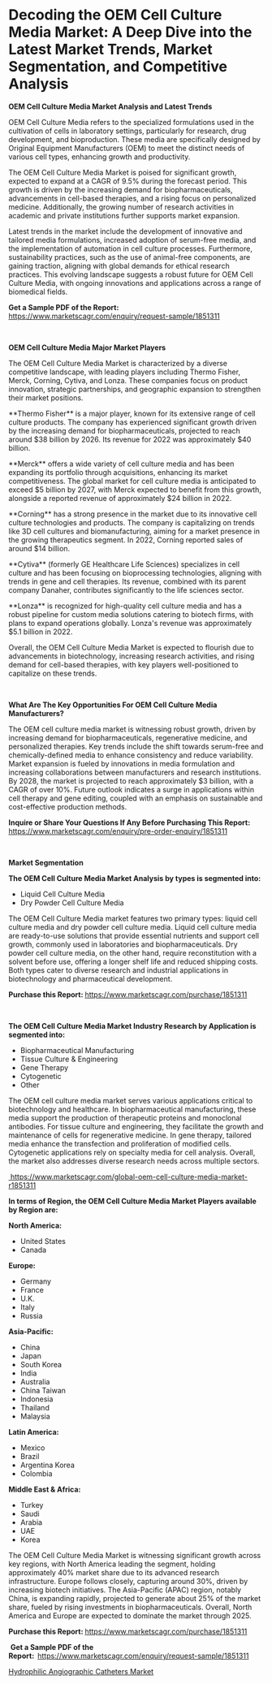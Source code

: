 <p><h1>Decoding the OEM Cell Culture Media Market: A Deep Dive into the Latest Market Trends, Market Segmentation, and Competitive Analysis</h1></p><p><strong>OEM Cell Culture Media Market Analysis and Latest Trends</strong></p>
<p><p>OEM Cell Culture Media refers to the specialized formulations used in the cultivation of cells in laboratory settings, particularly for research, drug development, and bioproduction. These media are specifically designed by Original Equipment Manufacturers (OEM) to meet the distinct needs of various cell types, enhancing growth and productivity.</p><p>The OEM Cell Culture Media Market is poised for significant growth, expected to expand at a CAGR of 9.5% during the forecast period. This growth is driven by the increasing demand for biopharmaceuticals, advancements in cell-based therapies, and a rising focus on personalized medicine. Additionally, the growing number of research activities in academic and private institutions further supports market expansion.</p><p>Latest trends in the market include the development of innovative and tailored media formulations, increased adoption of serum-free media, and the implementation of automation in cell culture processes. Furthermore, sustainability practices, such as the use of animal-free components, are gaining traction, aligning with global demands for ethical research practices. This evolving landscape suggests a robust future for OEM Cell Culture Media, with ongoing innovations and applications across a range of biomedical fields.</p></p>
<p><strong>Get a Sample PDF of the Report:&nbsp;</strong> <a href="https://www.marketscagr.com/enquiry/request-sample/1851311?utm_campaign=2480&utm_medium=2&utm_source=Github&utm_content=ia&utm_term=26032025&utm_id=oem-cell-culture-media">https://www.marketscagr.com/enquiry/request-sample/1851311</a></p>
<p>&nbsp;</p>
<p><strong>OEM Cell Culture Media Major Market Players</strong></p>
<p><p>The OEM Cell Culture Media Market is characterized by a diverse competitive landscape, with leading players including Thermo Fisher, Merck, Corning, Cytiva, and Lonza. These companies focus on product innovation, strategic partnerships, and geographic expansion to strengthen their market positions.</p><p>**Thermo Fisher** is a major player, known for its extensive range of cell culture products. The company has experienced significant growth driven by the increasing demand for biopharmaceuticals, projected to reach around $38 billion by 2026. Its revenue for 2022 was approximately $40 billion.</p><p>**Merck** offers a wide variety of cell culture media and has been expanding its portfolio through acquisitions, enhancing its market competitiveness. The global market for cell culture media is anticipated to exceed $5 billion by 2027, with Merck expected to benefit from this growth, alongside a reported revenue of approximately $24 billion in 2022.</p><p>**Corning** has a strong presence in the market due to its innovative cell culture technologies and products. The company is capitalizing on trends like 3D cell cultures and biomanufacturing, aiming for a market presence in the growing therapeutics segment. In 2022, Corning reported sales of around $14 billion.</p><p>**Cytiva** (formerly GE Healthcare Life Sciences) specializes in cell culture and has been focusing on bioprocessing technologies, aligning with trends in gene and cell therapies. Its revenue, combined with its parent company Danaher, contributes significantly to the life sciences sector.</p><p>**Lonza** is recognized for high-quality cell culture media and has a robust pipeline for custom media solutions catering to biotech firms, with plans to expand operations globally. Lonza's revenue was approximately $5.1 billion in 2022.</p><p>Overall, the OEM Cell Culture Media Market is expected to flourish due to advancements in biotechnology, increasing research activities, and rising demand for cell-based therapies, with key players well-positioned to capitalize on these trends.</p></p>
<p>&nbsp;</p>
<p><strong>What Are The Key Opportunities For OEM Cell Culture Media Manufacturers?</strong></p>
<p><p>The OEM cell culture media market is witnessing robust growth, driven by increasing demand for biopharmaceuticals, regenerative medicine, and personalized therapies. Key trends include the shift towards serum-free and chemically-defined media to enhance consistency and reduce variability. Market expansion is fueled by innovations in media formulation and increasing collaborations between manufacturers and research institutions. By 2028, the market is projected to reach approximately $3 billion, with a CAGR of over 10%. Future outlook indicates a surge in applications within cell therapy and gene editing, coupled with an emphasis on sustainable and cost-effective production methods.</p></p>
<p><strong>Inquire or Share Your Questions If Any Before Purchasing This Report:</strong> <a href="https://www.marketscagr.com/enquiry/pre-order-enquiry/1851311?utm_campaign=2480&utm_medium=2&utm_source=Github&utm_content=ia&utm_term=26032025&utm_id=oem-cell-culture-media">https://www.marketscagr.com/enquiry/pre-order-enquiry/1851311</a></p>
<p>&nbsp;</p>
<p><strong>Market Segmentation</strong></p>
<p><strong>The OEM Cell Culture Media Market Analysis by types is segmented into:</strong></p>
<p><ul><li>Liquid Cell Culture Media</li><li>Dry Powder Cell Culture Media</li></ul></p>
<p><p>The OEM Cell Culture Media market features two primary types: liquid cell culture media and dry powder cell culture media. Liquid cell culture media are ready-to-use solutions that provide essential nutrients and support cell growth, commonly used in laboratories and biopharmaceuticals. Dry powder cell culture media, on the other hand, require reconstitution with a solvent before use, offering a longer shelf life and reduced shipping costs. Both types cater to diverse research and industrial applications in biotechnology and pharmaceutical development.</p></p>
<p><strong>Purchase this Report:&nbsp;</strong><a href="https://www.marketscagr.com/purchase/1851311?utm_campaign=2480&utm_medium=2&utm_source=Github&utm_content=ia&utm_term=26032025&utm_id=oem-cell-culture-media">https://www.marketscagr.com/purchase/1851311</a></p>
<p>&nbsp;</p>
<p><strong>The OEM Cell Culture Media Market Industry Research by Application is segmented into:</strong></p>
<p><ul><li>Biopharmaceutical Manufacturing</li><li>Tissue Culture & Engineering</li><li>Gene Therapy</li><li>Cytogenetic</li><li>Other</li></ul></p>
<p><p>The OEM cell culture media market serves various applications critical to biotechnology and healthcare. In biopharmaceutical manufacturing, these media support the production of therapeutic proteins and monoclonal antibodies. For tissue culture and engineering, they facilitate the growth and maintenance of cells for regenerative medicine. In gene therapy, tailored media enhance the transfection and proliferation of modified cells. Cytogenetic applications rely on specialty media for cell analysis. Overall, the market also addresses diverse research needs across multiple sectors.</p></p>
<p><a href="https://www.marketscagr.com/global-oem-cell-culture-media-market-r1851311?utm_campaign=2480&utm_medium=2&utm_source=Github&utm_content=ia&utm_term=26032025&utm_id=oem-cell-culture-media">&nbsp;https://www.marketscagr.com/global-oem-cell-culture-media-market-r1851311</a></p>
<p><strong>In terms of Region, the OEM Cell Culture Media Market Players available by Region are:</strong></p>
<p>
    <p> <strong> North America: </strong>
        <ul>
            <li>United States</li>
            <li>Canada</li>
        </ul>
        </p> 
    <p> <strong> Europe: </strong>
        <ul>
            <li>Germany</li>
            <li>France</li>
            <li>U.K.</li>
            <li>Italy</li>
            <li>Russia</li>
        </ul>
        </p> 
    <p> <strong> Asia-Pacific: </strong>
        <ul>
            <li>China</li>
            <li>Japan</li>
            <li>South Korea</li>
            <li>India</li>
            <li>Australia</li>
            <li>China Taiwan</li>
            <li>Indonesia</li>
            <li>Thailand</li>
            <li>Malaysia</li>
        </ul>
        </p> 
    <p> <strong> Latin America: </strong>
        <ul>
            <li>Mexico</li>
            <li>Brazil</li>
            <li>Argentina Korea</li>
            <li>Colombia</li>
        </ul>
        </p> 
    <p> <strong> Middle East & Africa: </strong>
        <ul>
            <li>Turkey</li>
            <li>Saudi</li>
            <li>Arabia</li>
            <li>UAE</li>
            <li>Korea</li>
        </ul>
    </p>
    </p>
<p><p>The OEM Cell Culture Media Market is witnessing significant growth across key regions, with North America leading the segment, holding approximately 40% market share due to its advanced research infrastructure. Europe follows closely, capturing around 30%, driven by increasing biotech initiatives. The Asia-Pacific (APAC) region, notably China, is expanding rapidly, projected to generate about 25% of the market share, fueled by rising investments in biopharmaceuticals. Overall, North America and Europe are expected to dominate the market through 2025.</p></p>
<p><strong>Purchase this Report: </strong><a href="https://www.marketscagr.com/purchase/1851311?utm_campaign=2480&utm_medium=2&utm_source=Github&utm_content=ia&utm_term=26032025&utm_id=oem-cell-culture-media">https://www.marketscagr.com/purchase/1851311</a></p>
<p>&nbsp;<strong>Get a Sample PDF of the Report:&nbsp;&nbsp;</strong><a href="https://www.marketscagr.com/enquiry/request-sample/1851311?utm_campaign=2480&utm_medium=2&utm_source=Github&utm_content=ia&utm_term=26032025&utm_id=oem-cell-culture-media">https://www.marketscagr.com/enquiry/request-sample/1851311</a></p>
<p><strong></strong></p>
<p><p><a href="https://github.com/pelahotayabe/Market-Research-Report-List-1/blob/main/hydrophilic-angiographic-catheters-market.md?utm_campaign=2480&utm_medium=2&utm_source=Github&utm_content=ia&utm_term=26032025&utm_id=oem-cell-culture-media">Hydrophilic Angiographic Catheters Market</a></p></p>